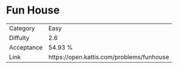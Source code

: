 # Fun House

<table>
    <tr>
        <td>Category</td>
        <td>Easy</td>
    </tr>
    <tr>
        <td>Diffulty</td>
        <td>2.6</td>
    </tr>
    <tr>
        <td>Acceptance</td>
        <td>54.93 %</td>
    </tr>
    <tr>
        <td>Link</td>
        <td>https://open.kattis.com/problems/funhouse</td>
    </tr>
</table>